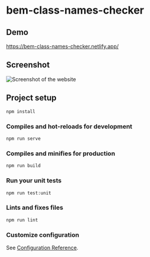 # bem-class-names-checker  
 
## Demo
https://bem-class-names-checker.netlify.app/

## Screenshot
![Screenshot of the website](https://keepinguptodate.com/pages/2020/05/10-bem-class-names-checker.png)
  
## Project setup  
```  
npm install  
```  
  
### Compiles and hot-reloads for development  
```  
npm run serve  
```  
  
### Compiles and minifies for production  
```  
npm run build  
```  
  
### Run your unit tests  
```  
npm run test:unit  
```  
  
### Lints and fixes files  
```  
npm run lint  
```  
  
### Customize configuration  
See [Configuration Reference](https://cli.vuejs.org/config/).
